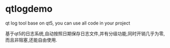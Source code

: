 # qtlogdemo
qt log tool base on qt5, you can use all code in your project

基于qt5的日志系统,自动按照日期保存日志文件,并有分级功能,同时开销几乎为零,而且非阻塞,还能自由使用.
